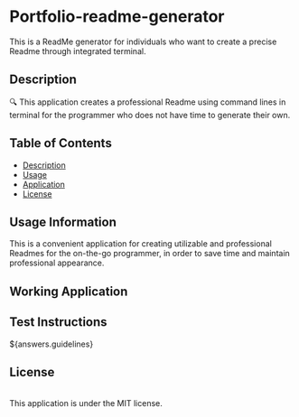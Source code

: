 # Portfolio-readme-generator

This is a ReadMe generator for individuals who want to create a precise Readme through integrated terminal.

## Description
🔍 This application creates a professional Readme using command lines in terminal for the programmer who does not have time to generate their own.

## Table of Contents
- [Description](#description)
- [Usage](#usage-information)
- [Application](#working-application)
- [License](#license)


## Usage Information
This is a convenient application for creating utilizable and professional Readmes for the on-the-go programmer, in order to save time and maintain professional appearance.

## Working Application




## Test Instructions
${answers.guidelines}

## License
<br />
This application is under the MIT license. 

